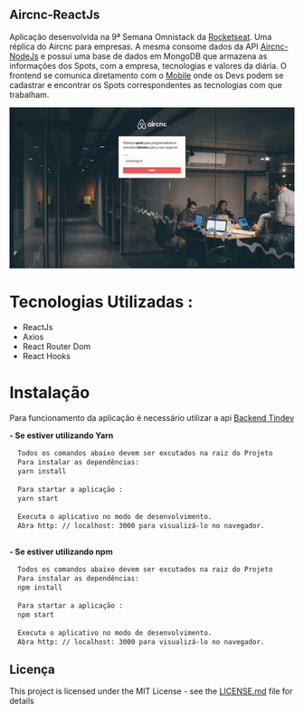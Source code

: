 ## Aircnc-ReactJs
Aplicação desenvolvida na 9ª Semana Omnistack da <a href="https://rocketseat.com.br" target="_blank"> Rocketseat</a>.
Uma réplica do Aircnc para empresas.
A mesma consome dados da API <a href="https://github.com/DanielSilvado/Aircnc-NojeJs" target="_blank">Aircnc-NodeJs</a> 
e possui uma base de dados em MongoDB que armazena as informações dos Spots, com a empresa, tecnologias e valores da diária.
O frontend se comunica diretamento com o <a href="https://github.com/DanielSilvado/Aircnc-ReactNative" target="_blank">Mobile</a> onde os Devs podem se cadastrar e encontrar os Spots correspondentes as tecnologias com que trabalham.

![Aircnc ReactJs Demo](aircnc-frontend-gif.gif)

# Tecnologias Utilizadas :

* ReactJs
* Axios
* React Router Dom
* React Hooks

# Instalação
Para funcionamento da aplicação é necessário utilizar a api <a href="https://github.com/Montezi/Backend_Tindev" target="_blank"> Backend Tindev </a>

**- Se estiver utilizando Yarn**
```
  Todos os comandos abaixo devem ser excutados na raiz do Projeto 
  Para instalar as dependências:
  yarn install   
  
  Para startar a aplicação :
  yarn start 
  
  Executa o aplicativo no modo de desenvolvimento.
  Abra http: // localhost: 3000 para visualizá-lo no navegador. 
   
```

**- Se estiver utilizando npm**
```
  Todos os comandos abaixo devem ser excutados na raiz do Projeto 
  Para instalar as dependências:
  npm install   
  
  Para startar a aplicação :
  npm start 
  
  Executa o aplicativo no modo de desenvolvimento.
  Abra http: // localhost: 3000 para visualizá-lo no navegador. 

```

## Licença

This project is licensed under the MIT License - see the [LICENSE.md](LICENSE.md) file for details
